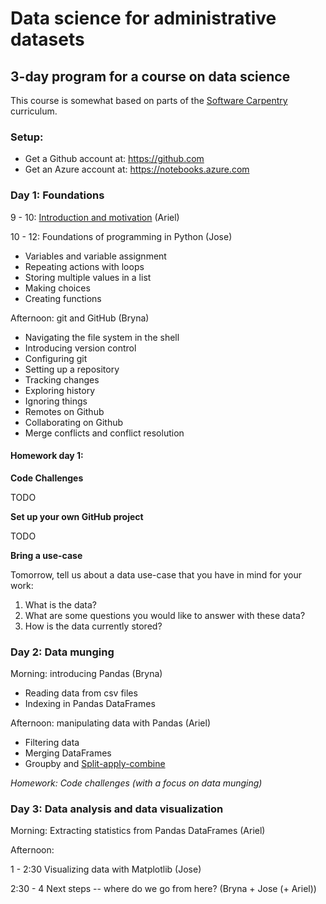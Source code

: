 # Data science for administrative datasets

## 3-day program for a course on data science

This course is somewhat based on parts of the
[Software Carpentry](https://software-carpentry.org/) curriculum.

### Setup:

- Get a Github account at: https://github.com
- Get an Azure account at: https://notebooks.azure.com

### Day 1: Foundations

9 - 10: [Introduction and motivation](introduction/README.md) (Ariel)

10 - 12: Foundations of programming in Python (Jose)

- Variables and variable assignment
- Repeating actions with loops
- Storing multiple values in a list
- Making choices
- Creating functions

Afternoon: git and GitHub (Bryna)

- Navigating the file system in the shell
- Introducing version control
- Configuring git
- Setting up a repository
- Tracking changes
- Exploring history
- Ignoring things
- Remotes on Github
- Collaborating on Github
- Merge conflicts and conflict resolution

#### Homework day 1: 

**Code Challenges** 

TODO 

**Set up your own GitHub project** 

TODO

**Bring a use-case**

Tomorrow, tell us about a data use-case that you have in mind for your work: 

1. What is the data?
2. What are some questions you would like to answer with these data?
3. How is the data currently stored? 



### Day 2: Data munging

Morning: introducing Pandas (Bryna)

- Reading data from csv files
- Indexing in Pandas DataFrames

Afternoon: manipulating data with Pandas (Ariel)

- Filtering data
- Merging DataFrames
- Groupby and [Split-apply-combine](https://pandas.pydata.org/pandas-docs/stable/groupby.html)

*Homework: Code challenges (with a focus on data munging)*

### Day 3: Data analysis and data visualization

Morning: Extracting statistics from Pandas DataFrames (Ariel)

Afternoon:

1 - 2:30 Visualizing data with Matplotlib (Jose)

2:30 - 4 Next steps -- where do we go from here? (Bryna + Jose (+ Ariel))
